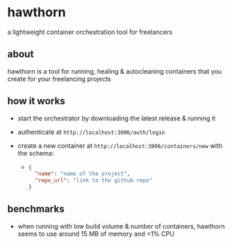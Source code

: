 # hawthorn

a lightweight container orchestration tool for freelancers

## about

hawthorn is a tool for running, healing & autocleaning containers that you create for your freelancing projects

## how it works

- start the orchestrator by downloading the latest release & running it
- authenticate at `http://localhost:3006/auth/login`
- create a new container at `http://localhost:3006/containers/new` with the schema:

  - ```json
    {
      "name": "name of the project",
      "repo_url": "link to the github repo"
    }
    ```

## benchmarks

- when running with low build volume & number of containers, hawthorn seems to use around 15 MB of memory and <1% CPU
